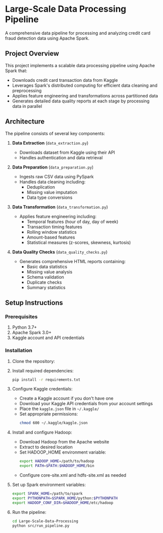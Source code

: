 # Large-Scale Data Processing Pipeline

A comprehensive data pipeline for processing and analyzing credit card fraud detection data using Apache Spark.

## Project Overview

This project implements a scalable data processing pipeline using Apache Spark that:
- Downloads credit card transaction data from Kaggle
- Leverages Spark's distributed computing for efficient data cleaning and preprocessing
- Applies feature engineering and transformations across partitioned data
- Generates detailed data quality reports at each stage by processing data in parallel

## Architecture

The pipeline consists of several key components:

1. **Data Extraction** (`data_extraction.py`)
   - Downloads dataset from Kaggle using their API
   - Handles authentication and data retrieval

2. **Data Preparation** (`data_preparation.py`) 
   - Ingests raw CSV data using PySpark
   - Handles data cleaning including:
     - Deduplication
     - Missing value imputation
     - Data type conversions

3. **Data Transformation** (`data_transformation.py`)
   - Applies feature engineering including:
     - Temporal features (hour of day, day of week)
     - Transaction timing features
     - Rolling window statistics
     - Amount-based features
     - Statistical measures (z-scores, skewness, kurtosis)

4. **Data Quality Checks** (`data_quality_checks.py`)
   - Generates comprehensive HTML reports containing:
     - Basic data statistics
     - Missing value analysis
     - Schema validation
     - Duplicate checks
     - Summary statistics

## Setup Instructions

### Prerequisites

1. Python 3.7+
2. Apache Spark 3.0+
3. Kaggle account and API credentials

### Installation

1. Clone the repository:
2. Install required dependencies:
   ```bash
   pip install -r requirements.txt
   ```
3. Configure Kaggle credentials:
   - Create a Kaggle account if you don't have one
   - Download your Kaggle API credentials from your account settings
   - Place the `kaggle.json` file in `~/.kaggle/`
   - Set appropriate permissions:
     ```bash
     chmod 600 ~/.kaggle/kaggle.json
     ```
4. Install and configure Hadoop:
   - Download Hadoop from the Apache website
   - Extract to desired location
   - Set HADOOP_HOME environment variable:
     ```bash
     export HADOOP_HOME=/path/to/hadoop
     export PATH=$PATH:$HADOOP_HOME/bin
     ```
   - Configure core-site.xml and hdfs-site.xml as needed
5. Set up Spark environment variables:
   ```bash
   export SPARK_HOME=/path/to/spark
   export PYTHONPATH=$SPARK_HOME/python:$PYTHONPATH
   export HADOOP_CONF_DIR=$HADOOP_HOME/etc/hadoop
   ```

6. Run the pipeline:
   ```bash
   cd Large-Scale-Data-Processing
   python src/run_pipeline.py
   ```
